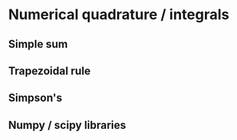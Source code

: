 # Numerical quadrature / integrals

## Simple sum

## Trapezoidal rule

## Simpson's

## Numpy / scipy libraries
